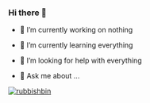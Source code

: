 ### Hi there 👋




- 🔭 I’m currently working on nothing

- 🌱 I’m currently learning everything
- 🤔 I’m looking for help with everything
- 💬 Ask me about ...


[![rubbishbin](https://github-readme-stats.vercel.app/api?username=rubbish-and-world)](https://github.com/anuraghazra/github-readme-stats)


<!--
**rubbish-and-world/rubbish-and-world** is a ✨ _special_ ✨ repository because its `README.md` (this file) appears on your GitHub profile.

Here are some ideas to get you started:


- 📫 How to reach me: ...
- 😄 Pronouns: ...
- 👯 I’m looking to collaborate on nothing
- ⚡ Fun fact: ...
-->
